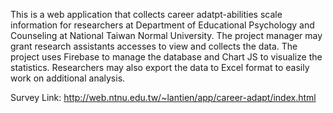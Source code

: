 
This is a web application that collects career adatpt-abilities scale information for researchers at Department of Educational Psychology and Counseling at National Taiwan Normal University. The project manager may grant research assistants accesses to view and collects the data. The project uses Firebase to manage the database and Chart JS to visualize the statistics. Researchers may also export the data to Excel format to easily work on additional analysis.

Survey Link:
http://web.ntnu.edu.tw/~lantien/app/career-adapt/index.html
